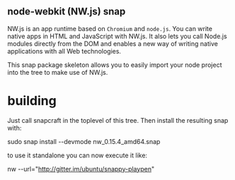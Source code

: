 ## node-webkit (NW.js) snap

NW.js is an app runtime based on `Chromium` and `node.js`. You can
write native apps in HTML and JavaScript with NW.js. It also lets you
call Node.js modules directly from the DOM and enables a new way of writing
native applications with all Web technologies.

This snap package skeleton allows you to easily import your node project into
the tree to make use of NW.js.

# building

Just call snapcraft in the toplevel of this tree.
Then install the resulting snap with:

  sudo snap install --devmode nw_0.15.4_amd64.snap

to use it standalone you can now execute it like:

  nw --url="http://gitter.im/ubuntu/snappy-playpen"

